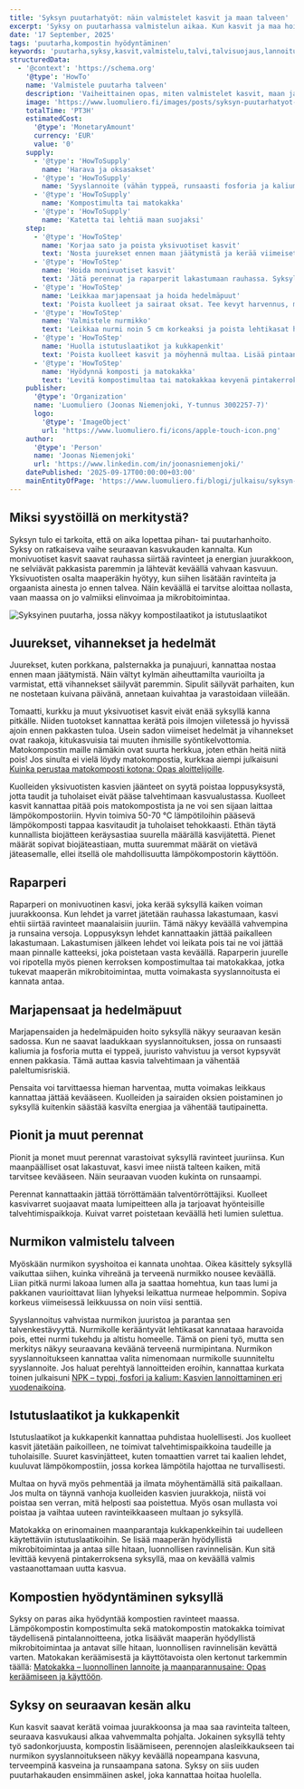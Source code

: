 ```yaml
---
title: 'Syksyn puutarhatyöt: näin valmistelet kasvit ja maan talveen'
excerpt: 'Syksy on puutarhassa valmistelun aikaa. Kun kasvit ja maa hoidetaan oikein, ne selviävät talvesta paremmin ja lähtevät keväällä vahvempaan kasvuun. Tässä oppaassa kerrotaan, miten hyötykasvit, marjapensaat, nurmikko ja perennat kannattaa hoitaa ennen pakkasia sekä miten lämpö- ja matokompostia voi hyödyntää syksyllä.'
date: '17 September, 2025'
tags: 'puutarha,kompostin hyödyntäminen'
keywords: 'puutarha,syksy,kasvit,valmistelu,talvi,talvisuojaus,lannoitus,matokakka,kompostointi,maanparannus,kasvin hoito,sadonkorjuu,perennat,hyötykasvit,kompostimadot,ravinteet,kiertokulku,luonnonmukaisuus,multaus,puutarhavinkit,ekologia'
structuredData:
  - '@context': 'https://schema.org'
    '@type': 'HowTo'
    name: 'Valmistele puutarha talveen'
    description: 'Vaiheittainen opas, miten valmistelet kasvit, maan ja kompostit syksyllä talvea varten. Sisältää vinkit hyötykasveille, perennoille, nurmikolle ja kompostin hyödyntämiseen.'
    image: 'https://www.luomuliero.fi/images/posts/syksyn-puutarhatyot-kasvien-valmistelu-talveen/syksyinen_puutarha-1200.jpg'
    totalTime: 'PT3H'
    estimatedCost:
      '@type': 'MonetaryAmount'
      currency: 'EUR'
      value: '0'
    supply:
      - '@type': 'HowToSupply'
        name: 'Harava ja oksasakset'
      - '@type': 'HowToSupply'
        name: 'Syyslannoite (vähän typpeä, runsaasti fosforia ja kaliumia)'
      - '@type': 'HowToSupply'
        name: 'Kompostimulta tai matokakka'
      - '@type': 'HowToSupply'
        name: 'Katetta tai lehtiä maan suojaksi'
    step:
      - '@type': 'HowToStep'
        name: 'Korjaa sato ja poista yksivuotiset kasvit'
        text: 'Nosta juurekset ennen maan jäätymistä ja kerää viimeiset hedelmät. Poista yksivuotisten jätteet taudin leviämisen estämiseksi. Kasvijätteet kuuluvat lämpökompostiin.'
      - '@type': 'HowToStep'
        name: 'Hoida monivuotiset kasvit'
        text: 'Jätä perennat ja raparperit lakastumaan rauhassa. Syksyllä ne siirtävät ravinteita juurakkoon. Lisää kevyt kerros kompostimultaa tai matokakkaa tukemaan mikrobitoimintaa.'
      - '@type': 'HowToStep'
        name: 'Leikkaa marjapensaat ja hoida hedelmäpuut'
        text: 'Poista kuolleet ja sairaat oksat. Tee kevyt harvennus, mutta vältä suuria leikkauksia. Lisää kalium- ja fosforipitoista syyslannoitetta juuriston vahvistamiseksi.'
      - '@type': 'HowToStep'
        name: 'Valmistele nurmikko'
        text: 'Leikkaa nurmi noin 5 cm korkeaksi ja poista lehtikasat homehtumisen estämiseksi. Käytä nurmikolle tarkoitettua syyslannoitetta vahvistamaan juuristoa ennen talvea.'
      - '@type': 'HowToStep'
        name: 'Huolla istutuslaatikot ja kukkapenkit'
        text: 'Poista kuolleet kasvit ja möyhennä multaa. Lisää pintaan uutta kompostimultaa tai matokakkaa parantamaan maan rakennetta ja mikrobitoimintaa.'
      - '@type': 'HowToStep'
        name: 'Hyödynnä komposti ja matokakka'
        text: 'Levitä kompostimultaa tai matokakkaa kevyenä pintakerroksena kukkapenkkeihin ja kasvimaalle. Se rikastaa maata ja valmistaa sen kevään kasvuun.'
    publisher:
      '@type': 'Organization'
      name: 'Luomuliero (Joonas Niemenjoki, Y-tunnus 3002257-7)'
      logo:
        '@type': 'ImageObject'
        url: 'https://www.luomuliero.fi/icons/apple-touch-icon.png'
    author:
      '@type': 'Person'
      name: 'Joonas Niemenjoki'
      url: 'https://www.linkedin.com/in/joonasniemenjoki/'
    datePublished: '2025-09-17T00:00:00+03:00'
    mainEntityOfPage: 'https://www.luomuliero.fi/blogi/julkaisu/syksyn-puutarhatyot-kasvien-valmistelu-talveen'
---
```


## Miksi syystöillä on merkitystä?

Syksyn tulo ei tarkoita, että on aika lopettaa pihan- tai puutarhanhoito. Syksy on ratkaiseva vaihe seuraavan kasvukauden kannalta. Kun monivuotiset kasvit saavat rauhassa siirtää ravinteet ja energian juurakkoon, ne selviävät pakkasista paremmin ja lähtevät keväällä vahvaan kasvuun. Yksivuotisten osalta maaperäkin hyötyy, kun siihen lisätään ravinteita ja orgaanista ainesta jo ennen talvea. Näin keväällä ei tarvitse aloittaa nollasta, vaan maassa on jo valmiiksi elinvoimaa ja mikrobitoimintaa.

<picture>
  <source srcset="/images/posts/syksyn-puutarhatyot-kasvien-valmistelu-talveen/syksyinen_puutarha-800.avif 800w, /images/posts/syksyn-puutarhatyot-kasvien-valmistelu-talveen/syksyinen_puutarha-1200.avif 1200w" type="image/avif">
  <source srcset="/images/posts/syksyn-puutarhatyot-kasvien-valmistelu-talveen/syksyinen_puutarha-800.webp 800w, /images/posts/syksyn-puutarhatyot-kasvien-valmistelu-talveen/syksyinen_puutarha-1200.webp 1200w" type="image/webp">
  <img src="/images/posts/syksyn-puutarhatyot-kasvien-valmistelu-talveen/syksyinen_puutarha-800.jpg" srcset="/images/posts/syksyn-puutarhatyot-kasvien-valmistelu-talveen/syksyinen_puutarha-800.jpg 800w, /images/posts/syksyn-puutarhatyot-kasvien-valmistelu-talveen/syksyinen_puutarha-1200.jpg 1200w" alt="Syksyinen puutarha, jossa näkyy kompostilaatikot ja istutuslaatikot" sizes="(max-width: 600px) 100vw, 800px" style="max-width:100%;height:auto;" loading="lazy">
</picture>

## Juurekset, vihannekset ja hedelmät

Juurekset, kuten porkkana, palsternakka ja punajuuri, kannattaa nostaa ennen maan jäätymistä. Näin vältyt kylmän aiheuttamilta vaurioilta ja varmistat, että vihannekset säilyvät paremmin. Sipulit säilyvät parhaiten, kun ne nostetaan kuivana päivänä, annetaan kuivahtaa ja varastoidaan viileään.

Tomaatti, kurkku ja muut yksivuotiset kasvit eivät enää syksyllä kanna pitkälle. Niiden tuotokset kannattaa kerätä pois ilmojen viiletessä jo hyvissä ajoin ennen pakkasten tuloa. Usein sadon viimeiset hedelmät ja vihannekset ovat raakoja, kitukasvuisia tai muuten ihmisille syöntikelvottomia. Matokompostin maille nämäkin ovat suurta herkkua, joten ethän heitä niitä pois! Jos sinulta ei vielä löydy matokompostia, kurkkaa aiempi julkaisuni [Kuinka perustaa matokomposti kotona: Opas aloittelijoille](https://luomuliero.fi/blogi/julkaisu/kuinka-perustaa-matokomposti-kotona-opas-aloittelijoille).

Kuolleiden yksivuotisten kasvien jäänteet on syytä poistaa loppusyksystä, jotta taudit ja tuholaiset eivät pääse talvehtimaan kasvualustassa. Kuolleet kasvit kannattaa pitää pois matokompostista ja ne voi sen sijaan laittaa lämpökompostoriin. Hyvin toimiva 50-70 °C lämpötiloihin pääsevä lämpökomposti tappaa kasvitaudit ja tuholaiset tehokkaasti. Ethän täytä kunnallista biojätteen keräysastiaa suurella määrällä kasvijätettä. Pienet määrät sopivat biojäteastiaan, mutta suuremmat määrät on vietävä jäteasemalle, ellei itsellä ole mahdollisuutta lämpökompostorin käyttöön.

## Raparperi

Raparperi on monivuotinen kasvi, joka kerää syksyllä kaiken voiman juurakkoonsa. Kun lehdet ja varret jätetään rauhassa lakastumaan, kasvi ehtii siirtää ravinteet maanalaisiin juuriin. Tämä näkyy keväällä vahvempina ja runsaina versoja. Loppusyksyn lehdet kannattaakin jättää paikalleen lakastumaan. Lakastumisen jälkeen lehdet voi leikata pois tai ne voi jättää maan pinnalle katteeksi, joka poistetaan vasta keväällä. Raparperin juurelle voi ripotella myös pienen kerroksen kompostimultaa tai matokakkaa, jotka tukevat maaperän mikrobitoimintaa, mutta voimakasta syyslannoitusta ei kannata antaa.

## Marjapensaat ja hedelmäpuut

Marjapensaiden ja hedelmäpuiden hoito syksyllä näkyy seuraavan kesän sadossa. Kun ne saavat laadukkaan syyslannoituksen, jossa on runsaasti kaliumia ja fosforia mutta ei typpeä, juuristo vahvistuu ja versot kypsyvät ennen pakkasia. Tämä auttaa kasvia talvehtimaan ja vähentää paleltumisriskiä.

Pensaita voi tarvittaessa hieman harventaa, mutta voimakas leikkaus kannattaa jättää kevääseen. Kuolleiden ja sairaiden oksien poistaminen jo syksyllä kuitenkin säästää kasvilta energiaa ja vähentää tautipainetta.

## Pionit ja muut perennat

Pionit ja monet muut perennat varastoivat syksyllä ravinteet juuriinsa. Kun maanpäälliset osat lakastuvat, kasvi imee niistä talteen kaiken, mitä tarvitsee kevääseen. Näin seuraavan vuoden kukinta on runsaampi.

Perennat kannattaakin jättää törröttämään talventörröttäjiksi. Kuolleet kasvivarret suojaavat maata lumipeitteen alla ja tarjoavat hyönteisille talvehtimispaikkoja. Kuivat varret poistetaan keväällä heti lumien sulettua.

## Nurmikon valmistelu talveen

Myöskään nurmikon syyshoitoa ei kannata unohtaa. Oikea käsittely syksyllä vaikuttaa siihen, kuinka vihreänä ja terveenä nurmikko nousee keväällä. Liian pitkä nurmi lakoaa lumen alla ja saattaa homehtua, kun taas lumi ja pakkanen vaurioittavat liian lyhyeksi leikattua nurmeae helpommin. Sopiva korkeus viimeisessä leikkuussa on noin viisi senttiä.

Syyslannoitus vahvistaa nurmikon juuristoa ja parantaa sen talvenkestävyyttä. Nurmikolle kerääntyvät lehtikasat kannataaa haravoida pois, ettei nurmi tukehdu ja altistu homeelle. Tämä on pieni työ, mutta sen merkitys näkyy seuraavana keväänä terveenä nurmipintana. Nurmikon syyslannoitukseen kannattaa valita nimenomaan nurmikolle suunniteltu syyslannoite. Jos haluat perehtyä lannoitteiden eroihin, kannattaa kurkata toinen julkaisuni [NPK – typpi, fosfori ja kalium: Kasvien lannoittaminen eri vuodenaikoina](https://luomuliero.fi/blogi/julkaisu/npk-typpi-fosfori-kalium-kasvien-lannoittaminen-eri-vuodenaikoina).

## Istutuslaatikot ja kukkapenkit

Istutuslaatikot ja kukkapenkit kannattaa puhdistaa huolellisesti. Jos kuolleet kasvit jätetään paikoilleen, ne toimivat talvehtimispaikkoina taudeille ja tuholaisille. Suuret kasvinjätteet, kuten tomaattien varret tai kaalien lehdet, kuuluvat lämpökompostiin, jossa korkea lämpötila hajottaa ne turvallisesti.

Multaa on hyvä myös pehmentää ja ilmata möyhentämällä sitä paikallaan. Jos multa on täynnä vanhoja kuolleiden kasvien juurakkoja, niistä voi poistaa sen verran, mitä helposti saa poistettua. Myös osan mullasta voi poistaa ja vaihtaa uuteen ravinteikkaaseen multaan jo syksyllä.

Matokakka on erinomainen maanparantaja kukkapenkkeihin tai uudelleen käytettäviin istutuslaatikoihin. Se lisää maaperän hyödyllistä mikrobitoimintaa ja antaa sille hitaan, luonnollisen ravinnelisän. Kun sitä levittää kevyenä pintakerroksena syksyllä, maa on keväällä valmis vastaanottamaan uutta kasvua.

## Kompostien hyödyntäminen syksyllä

Syksy on paras aika hyödyntää kompostien ravinteet maassa. Lämpökompostin kompostimulta sekä matokompostin matokakka toimivat täydellisenä pintalannoitteena, jotka lisäävät maaperän hyödyllistä mikrobitoimintaa ja antavat sille hitaan, luonnollisen ravinnelisän kevättä varten. Matokakan keräämisestä ja käyttötavoista olen kertonut tarkemmin täällä: [Matokakka – luonnollinen lannoite ja maanparannusaine: Opas keräämiseen ja käyttöön](https://www.luomuliero.fi/blogi/julkaisu/matokakka-luonnollinen-lannoite-opas-aloittelijoille).

## Syksy on seuraavan kesän alku

Kun kasvit saavat kerätä voimaa juurakkoonsa ja maa saa ravinteita talteen, seuraava kasvukausi alkaa vahvemmalta pohjalta. Jokainen syksyllä tehty työ sadonkorjuusta, kompostin lisäämiseen, perennojen alasleikkaukseen tai nurmikon syyslannoitukseen näkyy keväällä nopeampana kasvuna, terveempinä kasveina ja runsaampana satona. Syksy on siis uuden puutarhakauden ensimmäinen askel, joka kannattaa hoitaa huolella.
